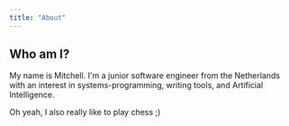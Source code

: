 ```yaml
---
title: "About"
---
```


## Who am I? 
My name is Mitchell. I'm a junior software engineer from the Netherlands with an interest in systems-programming, writing tools, and Artificial Intelligence.

Oh yeah, I also really like to play chess ;)
